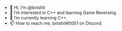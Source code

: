- 👋 Hi, I’m @bxtshit
- 👀 I’m interested in C++ and learning Game Reversing.
- 🌱 I’m currently learning C++.
- 📫 How to reach me, bxtshit#0001 on Discord.

